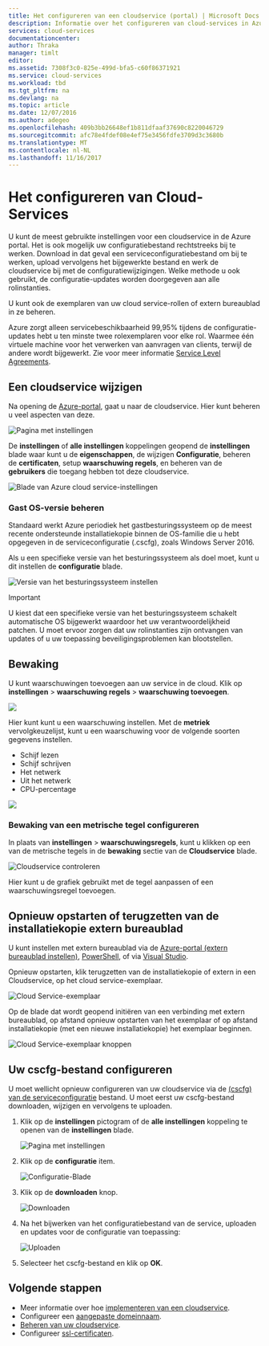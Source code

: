 ```yaml
---
title: Het configureren van een cloudservice (portal) | Microsoft Docs
description: Informatie over het configureren van cloud-services in Azure. Informatie over het bijwerken van de configuratie van de cloud-service en het configureren van externe toegang tot de rolinstanties. Deze voorbeelden worden de Azure portal gebruiken.
services: cloud-services
documentationcenter: 
author: Thraka
manager: timlt
editor: 
ms.assetid: 7308f3c0-825e-499d-bfa5-c60f86371921
ms.service: cloud-services
ms.workload: tbd
ms.tgt_pltfrm: na
ms.devlang: na
ms.topic: article
ms.date: 12/07/2016
ms.author: adegeo
ms.openlocfilehash: 409b3bb26648ef1b811dfaaf37690c8220046729
ms.sourcegitcommit: afc78e4fdef08e4ef75e3456fdfe3709d3c3680b
ms.translationtype: MT
ms.contentlocale: nl-NL
ms.lasthandoff: 11/16/2017
---
```

# <a name="how-to-configure-cloud-services"></a>Het configureren van Cloud-Services
U kunt de meest gebruikte instellingen voor een cloudservice in de Azure portal. Het is ook mogelijk uw configuratiebestand rechtstreeks bij te werken. Download in dat geval een serviceconfiguratiebestand om bij te werken, upload vervolgens het bijgewerkte bestand en werk de cloudservice bij met de configuratiewijzigingen. Welke methode u ook gebruikt, de configuratie-updates worden doorgegeven aan alle rolinstanties.

U kunt ook de exemplaren van uw cloud service-rollen of extern bureaublad in ze beheren.

Azure zorgt alleen servicebeschikbaarheid 99,95% tijdens de configuratie-updates hebt u ten minste twee rolexemplaren voor elke rol. Waarmee één virtuele machine voor het verwerken van aanvragen van clients, terwijl de andere wordt bijgewerkt. Zie voor meer informatie [Service Level Agreements](https://azure.microsoft.com/support/legal/sla/).

## <a name="change-a-cloud-service"></a>Een cloudservice wijzigen
Na opening de [Azure-portal](https://portal.azure.com/), gaat u naar de cloudservice. Hier kunt beheren u veel aspecten van deze.

![Pagina met instellingen](./media/cloud-services-how-to-configure-portal/cloud-service.png)

De **instellingen** of **alle instellingen** koppelingen geopend de **instellingen** blade waar kunt u de **eigenschappen**, de wijzigen **Configuratie**, beheren de **certificaten**, setup **waarschuwing regels**, en beheren van de **gebruikers** die toegang hebben tot deze cloudservice.

![Blade van Azure cloud service-instellingen](./media/cloud-services-how-to-configure-portal/cs-settings-blade.png)

### <a name="manage-guest-os-version"></a>Gast OS-versie beheren

Standaard werkt Azure periodiek het gastbesturingssysteem op de meest recente ondersteunde installatiekopie binnen de OS-familie die u hebt opgegeven in de serviceconfiguratie (.cscfg), zoals Windows Server 2016.

Als u een specifieke versie van het besturingssysteem als doel moet, kunt u dit instellen de **configuratie** blade.

![Versie van het besturingssysteem instellen](./media/cloud-services-how-to-configure-portal/cs-settings-config-guestosversion.png)


>[!IMPORTANT]
> U kiest dat een specifieke versie van het besturingssysteem schakelt automatische OS bijgewerkt waardoor het uw verantwoordelijkheid patchen. U moet ervoor zorgen dat uw rolinstanties zijn ontvangen van updates of u uw toepassing beveiligingsproblemen kan blootstellen.

## <a name="monitoring"></a>Bewaking
U kunt waarschuwingen toevoegen aan uw service in de cloud. Klik op **instellingen** > **waarschuwing regels** > **waarschuwing toevoegen**.

![](./media/cloud-services-how-to-configure-portal/cs-alerts.png)

Hier kunt kunt u een waarschuwing instellen. Met de **metriek** vervolgkeuzelijst, kunt u een waarschuwing voor de volgende soorten gegevens instellen.

* Schijf lezen
* Schijf schrijven
* Het netwerk
* Uit het netwerk
* CPU-percentage

![](./media/cloud-services-how-to-configure-portal/cs-alert-item.png)

### <a name="configure-monitoring-from-a-metric-tile"></a>Bewaking van een metrische tegel configureren
In plaats van **instellingen** > **waarschuwingsregels**, kunt u klikken op een van de metrische tegels in de **bewaking** sectie van de **Cloudservice**  blade.

![Cloudservice controleren](./media/cloud-services-how-to-configure-portal/cs-monitoring.png)

Hier kunt u de grafiek gebruikt met de tegel aanpassen of een waarschuwingsregel toevoegen.

## <a name="reboot-reimage-or-remote-desktop"></a>Opnieuw opstarten of terugzetten van de installatiekopie extern bureaublad
U kunt instellen met extern bureaublad via de [Azure-portal (extern bureaublad instellen)](cloud-services-role-enable-remote-desktop-new-portal.md), [PowerShell](cloud-services-role-enable-remote-desktop-powershell.md), of via [Visual Studio](../vs-azure-tools-remote-desktop-roles.md).

Opnieuw opstarten, klik terugzetten van de installatiekopie of extern in een Cloudservice, op het cloud service-exemplaar.

![Cloud Service-exemplaar](./media/cloud-services-how-to-configure-portal/cs-instance.png)

Op de blade dat wordt geopend initiëren van een verbinding met extern bureaublad, op afstand opnieuw opstarten van het exemplaar of op afstand installatiekopie (met een nieuwe installatiekopie) het exemplaar beginnen.

![Cloud Service-exemplaar knoppen](./media/cloud-services-how-to-configure-portal/cs-instance-buttons.png)

## <a name="reconfigure-your-cscfg"></a>Uw cscfg-bestand configureren
U moet wellicht opnieuw configureren van uw cloudservice via de [(cscfg) van de serviceconfiguratie](cloud-services-model-and-package.md#cscfg) bestand. U moet eerst uw cscfg-bestand downloaden, wijzigen en vervolgens te uploaden.

1. Klik op de **instellingen** pictogram of de **alle instellingen** koppeling te openen van de **instellingen** blade.

    ![Pagina met instellingen](./media/cloud-services-how-to-configure-portal/cloud-service.png)
2. Klik op de **configuratie** item.

    ![Configuratie-Blade](./media/cloud-services-how-to-configure-portal/cs-settings-config.png)
3. Klik op de **downloaden** knop.

    ![Downloaden](./media/cloud-services-how-to-configure-portal/cs-settings-config-panel-download.png)
4. Na het bijwerken van het configuratiebestand van de service, uploaden en updates voor de configuratie van toepassing:

    ![Uploaden](./media/cloud-services-how-to-configure-portal/cs-settings-config-panel-upload.png)
5. Selecteer het cscfg-bestand en klik op **OK**.

## <a name="next-steps"></a>Volgende stappen
* Meer informatie over hoe [implementeren van een cloudservice](cloud-services-how-to-create-deploy-portal.md).
* Configureer een [aangepaste domeinnaam](cloud-services-custom-domain-name-portal.md).
* [Beheren van uw cloudservice](cloud-services-how-to-manage-portal.md).
* Configureer [ssl-certificaten](cloud-services-configure-ssl-certificate-portal.md).
